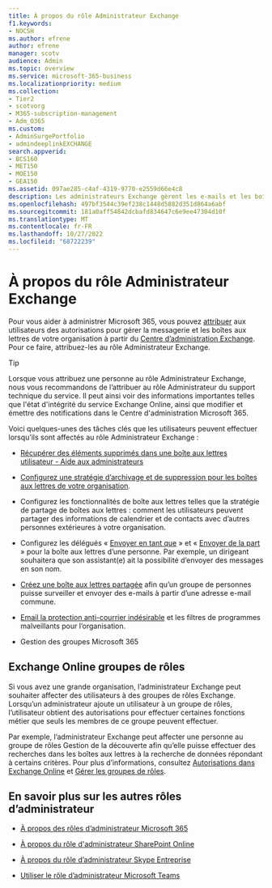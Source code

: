 ```yaml
---
title: À propos du rôle Administrateur Exchange
f1.keywords:
- NOCSH
ms.author: efrene
author: efrene
manager: scotv
audience: Admin
ms.topic: overview
ms.service: microsoft-365-business
ms.localizationpriority: medium
ms.collection:
- Tier2
- scotvorg
- M365-subscription-management
- Adm_O365
ms.custom:
- AdminSurgePortfolio
- admindeeplinkEXCHANGE
search.appverid:
- BCS160
- MET150
- MOE150
- GEA150
ms.assetid: 097ae285-c4af-4319-9770-e2559d66e4c8
description: Les administrateurs Exchange gèrent les e-mails et les boîtes aux lettres de votre organisation et, par exemple, récupèrent les éléments supprimés dans la boîte aux lettres d’un utilisateur.
ms.openlocfilehash: 497bf3544c39ef238c1448d5882d351d864a6abf
ms.sourcegitcommit: 181a0aff54842dcbafd834647c6e9ee47304d10f
ms.translationtype: MT
ms.contentlocale: fr-FR
ms.lasthandoff: 10/27/2022
ms.locfileid: "68722239"
---
```

# <a name="about-the-exchange-administrator-role"></a>À propos du rôle Administrateur Exchange

Pour vous aider à administrer Microsoft 365, vous pouvez [attribuer](assign-admin-roles.md) aux utilisateurs des autorisations pour gérer la messagerie et les boîtes aux lettres de votre organisation à partir du <a href="https://go.microsoft.com/fwlink/p/?linkid=2059104" target="_blank">Centre d’administration Exchange</a>. Pour ce faire, attribuez-les au rôle Administrateur Exchange.
  
> [!TIP]
> Lorsque vous attribuez une personne au rôle Administrateur Exchange, nous vous recommandons de l’attribuer au rôle Administrateur du support technique du service. Il peut ainsi voir des informations importantes telles que l'état d'intégrité du service Exchange Online, ainsi que modifier et émettre des notifications dans le Centre d'administration Microsoft 365.

Voici quelques-unes des tâches clés que les utilisateurs peuvent effectuer lorsqu’ils sont affectés au rôle Administrateur Exchange :
  
- [Récupérer des éléments supprimés dans une boîte aux lettres utilisateur - Aide aux administrateurs](/Exchange/recipients-in-exchange-online/manage-user-mailboxes/recover-deleted-messages)

- [Configurez une stratégie d’archivage et de suppression pour les boîtes aux lettres de votre organisation](../../compliance/set-up-an-archive-and-deletion-policy-for-mailboxes.md).

- Configurez les fonctionnalités de boîte aux lettres telles que la stratégie de partage de boîtes aux lettres : comment les utilisateurs peuvent partager des informations de calendrier et de contacts avec d’autres personnes extérieures à votre organisation.

- Configurez les délégués « [Envoyer en tant que](give-mailbox-permissions-to-another-user.md#send-email-from-another-users-mailbox) » et « [Envoyer de la part](give-mailbox-permissions-to-another-user.md#send-email-on-behalf-of-another-user) » pour la boîte aux lettres d’une personne. Par exemple, un dirigeant souhaitera que son assistant(e) ait la possibilité d’envoyer des messages en son nom.

- [Créez une boîte aux lettres partagée](../email/create-a-shared-mailbox.md) afin qu’un groupe de personnes puisse surveiller et envoyer des e-mails à partir d’une adresse e-mail commune.

- [Email la protection anti-courrier indésirable](../../security/office-365-security/anti-spam-protection.md) et les filtres de programmes malveillants pour l’organisation.

- Gestion des groupes Microsoft 365

## <a name="exchange-online-role-groups"></a>Exchange Online groupes de rôles

Si vous avez une grande organisation, l’administrateur Exchange peut souhaiter affecter des utilisateurs à des groupes de rôles Exchange. Lorsqu’un administrateur ajoute un utilisateur à un groupe de rôles, l’utilisateur obtient des autorisations pour effectuer certaines fonctions métier que seuls les membres de ce groupe peuvent effectuer.
  
 Par exemple, l’administrateur Exchange peut affecter une personne au groupe de rôles Gestion de la découverte afin qu’elle puisse effectuer des recherches dans les boîtes aux lettres à la recherche de données répondant à certains critères. Pour plus d’informations, consultez [Autorisations dans Exchange Online](/exchange/permissions-exo/permissions-exo) et [Gérer les groupes de rôles](/exchange/manage-role-groups-exchange-2013-help).
  
## <a name="learn-about-other-admin-roles"></a>En savoir plus sur les autres rôles d’administrateur

- [À propos des rôles d’administrateur Microsoft 365](about-admin-roles.md)

- [À propos du rôle d'administrateur SharePoint Online](/sharepoint/sharepoint-admin-role)

- [À propos du rôle d’administrateur Skype Entreprise](/skypeforbusiness/skype-for-business-online)

- [Utiliser le rôle d’administrateur Microsoft Teams](/MicrosoftTeams/using-admin-roles)
